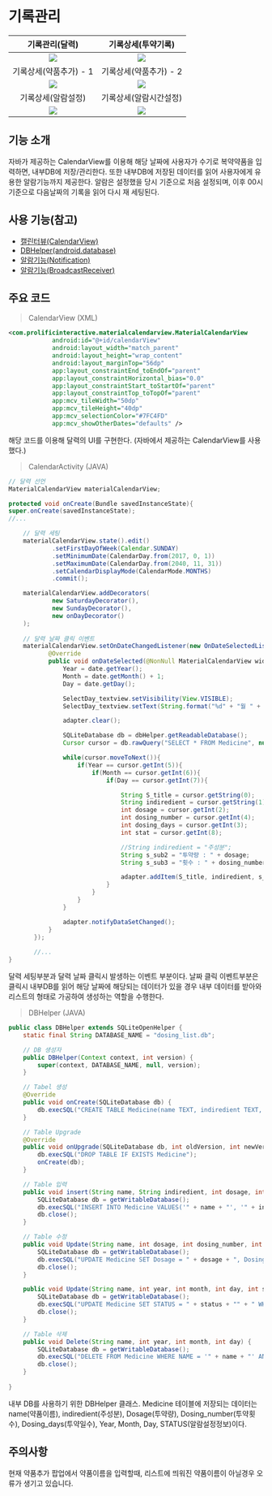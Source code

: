 # 기록관리

기록관리(달력)             |  기록상세(투약기록)
:-------------------------:|:-------------------------:
![](https://user-images.githubusercontent.com/58100710/144933761-023dfdb9-e652-4f28-88f1-9f92ca57da77.png)  |  ![](https://user-images.githubusercontent.com/58100710/144933778-2188b0ad-2e2e-49cf-8356-2a9ee60ad97f.png)
기록상세(약품추가) - 1       |  기록상세(약품추가) - 2
![](https://user-images.githubusercontent.com/58100710/144933796-e2b8b3b1-90f0-462c-95b9-f0df38835718.png)  |  ![](https://user-images.githubusercontent.com/58100710/144933801-4780c4cb-98cd-4982-98c3-94de12ad1b19.png)
기록상세(알람설정)           |  기록상세(알람시간설정)
![](https://user-images.githubusercontent.com/58100710/144933818-f09258b3-36dc-42fb-a0b8-60fdca0834f1.png)  |  ![](https://user-images.githubusercontent.com/58100710/144933827-3e0999d9-83b2-4eca-b058-e5e237908e9a.png)

## 기능 소개
자바가 제공하는 CalendarView를 이용해 해당 날짜에 사용자가 수기로 복약약품을 입력하면, 내부DB에 저장/관리한다. 또한 내부DB에 저장된 데이터를 읽어 사용자에게 유용한 알람기능까지 제공한다.
알람은 설정했을 당시 기준으로 처음 설정되며, 이후 00시 기준으로 다음날짜의 기록을 읽어 다시 재 세팅된다.

## 사용 기능(참고)
- [캘린터뷰(CalendarView)](https://developer.android.com/reference/android/widget/CalendarView)
- [DBHelper(android.database)](https://developer.android.com/reference/android/database/package-summary)
- [알람기능(Notification)](https://developer.android.com/reference/android/app/Notification)
- [알람기능(BroadcastReceiver)](https://developer.android.com/reference/android/content/BroadcastReceiver)

## 주요 코드
> CalendarView (XML)
```xml
<com.prolificinteractive.materialcalendarview.MaterialCalendarView
            android:id="@+id/calendarView"
            android:layout_width="match_parent"
            android:layout_height="wrap_content"
            android:layout_marginTop="56dp"
            app:layout_constraintEnd_toEndOf="parent"
            app:layout_constraintHorizontal_bias="0.0"
            app:layout_constraintStart_toStartOf="parent"
            app:layout_constraintTop_toTopOf="parent"
            app:mcv_tileWidth="50dp"
            app:mcv_tileHeight="40dp"
            app:mcv_selectionColor="#7FC4FD"
            app:mcv_showOtherDates="defaults" />
```
해당 코드를 이용해 달력의 UI를 구현한다. (자바에서 제공하는 CalendarView를 사용했다.)

>CalendarActivity (JAVA)
```java
// 달력 선언
MaterialCalendarView materialCalendarView;

protected void onCreate(Bundle savedInstanceState){
super.onCreate(savedInstanceState);
//...

    // 달력 세팅
    materialCalendarView.state().edit()
            .setFirstDayOfWeek(Calendar.SUNDAY)
            .setMinimumDate(CalendarDay.from(2017, 0, 1))
            .setMaximumDate(CalendarDay.from(2040, 11, 31))
            .setCalendarDisplayMode(CalendarMode.MONTHS)
            .commit();

    materialCalendarView.addDecorators(
            new SaturdayDecorator(),
            new SundayDecorator(),
            new onDayDecorator()
    );
    
    // 달력 날짜 클릭 이벤트
    materialCalendarView.setOnDateChangedListener(new OnDateSelectedListener() {
           @Override
           public void onDateSelected(@NonNull MaterialCalendarView widget, @NonNull CalendarDay date, boolean selected) {
               Year = date.getYear();
               Month = date.getMonth() + 1;
               Day = date.getDay();

               SelectDay_textview.setVisibility(View.VISIBLE);
               SelectDay_textview.setText(String.format("%d" + "월 " + "%d" + "일", Month, Day));

               adapter.clear();

               SQLiteDatabase db = dbHelper.getReadableDatabase();
               Cursor cursor = db.rawQuery("SELECT * FROM Medicine", null);

               while(cursor.moveToNext()){
                   if(Year == cursor.getInt(5)){
                       if(Month == cursor.getInt(6)){
                           if(Day == cursor.getInt(7)){

                               String S_title = cursor.getString(0);
                               String indiredient = cursor.getString(1);
                               int dosage = cursor.getInt(2);
                               int dosing_number = cursor.getInt(4);
                               int dosing_days = cursor.getInt(3);
                               int stat = cursor.getInt(8);

                               //String indiredient = "주성분";
                               String s_sub2 = "투약량 : " + dosage;
                               String s_sub3 = "횟수 : " + dosing_number + "  /  일수 : " + dosing_days;

                               adapter.addItem(S_title, indiredient, s_sub2, s_sub3, stat);
                           }
                       }
                   }
               }

               adapter.notifyDataSetChanged();
           }
       });
       
       //...
}
```
달력 세팅부분과 달력 날짜 클릭시 발생하는 이벤트 부분이다.
날짜 클릭 이벤트부분은 클릭시 내부DB를 읽어 해당 날짜에 해당되는 데이터가 있을 경우 내부 데이터를 받아와 리스트의 형태로 가공하여 생성하는 역할을 수행한다.

>DBHelper (JAVA)
```java
public class DBHelper extends SQLiteOpenHelper {
    static final String DATABASE_NAME = "dosing_list.db";

    // DB 생성자
    public DBHelper(Context context, int version) {
        super(context, DATABASE_NAME, null, version);
    }

    // Tabel 생성
    @Override
    public void onCreate(SQLiteDatabase db) {
        db.execSQL("CREATE TABLE Medicine(name TEXT, indiredient TEXT, Dosage INT, Dosing_number INT, Dosing_days INT, Year INT, Month INT, Day INT, STATUS INT)");
    }

    // Table Upgrade
    @Override
    public void onUpgrade(SQLiteDatabase db, int oldVersion, int newVersion) {
        db.execSQL("DROP TABLE IF EXISTS Medicine");
        onCreate(db);
    }

    // Table 입력
    public void insert(String name, String indiredient, int dosage, int dosing_number, int dosing_days, int year, int month, int day, int status) {
        SQLiteDatabase db = getWritableDatabase();
        db.execSQL("INSERT INTO Medicine VALUES('" + name + "', '" + indiredient + "', " + dosage + ", " + dosing_number + ", " + dosing_days + ", " + year + ", " + month + ", " + day + ", " + status +")");
        db.close();
    }

    // Table 수정
    public void Update(String name, int dosage, int dosing_number, int dosing_days, int year, int month, int day) {
        SQLiteDatabase db = getWritableDatabase();
        db.execSQL("UPDATE Medicine SET Dosage = " + dosage + ", Dosing_number = " + dosing_number + ", Dosing_days = " + dosing_days + "" + " WHERE NAME = '" + name + "' AND Year = " + year + " AND Month = " + month + " AND Day = " + day + "");
        db.close();
    }

    public void Update(String name, int year, int month, int day, int status) {
        SQLiteDatabase db = getWritableDatabase();
        db.execSQL("UPDATE Medicine SET STATUS = " + status + "" + " WHERE NAME = '" + name + "' AND Year = " + year + " AND Month = " + month + " AND Day = " + day + "");
        db.close();
    }

    // Table 삭제
    public void Delete(String name, int year, int month, int day) {
        SQLiteDatabase db = getWritableDatabase();
        db.execSQL("DELETE FROM Medicine WHERE NAME = '" + name + "' AND Year = " + year + " AND Month = " + month + " AND Day = " + day +"");
        db.close();
    }
    
}
```
내부 DB를 사용하기 위한 DBHelper 클래스. Medicine 테이블에 저장되는 데이터는 name(약품이름), indiredient(주성분), Dosage(투약량), Dosing_number(투약횟수), Dosing_days(투약일수), Year, Month, Day, STATUS(알람설정정보)이다.

## 주의사항
현재 약품추가 팝업에서 약품이름을 입력할때, 리스트에 띄워진 약품이름이 아닐경우 오류가 생기고 있습니다.
